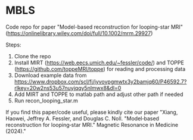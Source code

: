 # MBLS
Code repo for paper "Model-based reconstruction for looping-star MRI" (https://onlinelibrary.wiley.com/doi/full/10.1002/mrm.29927)

Steps:

1. Clone the repo
2. Install MIRT (https://web.eecs.umich.edu/~fessler/code/) and TOPPE (https://github.com/toppeMRI/toppe) for reading and processing data
4. Download example data from https://www.dropbox.com/scl/fi/jyvovpgmwtx3y2bamjq60/P46592.7?rlkey=20w2ns53u57nuyjqqy5nlmwx8&dl=0
5. Add MIRT and TOPPE to matlab path and adjust other path if needed
6. Run recon_looping_star.m

If you find this paper/code useful, please kindly cite our paper "Xiang, Haowei, Jeffrey A. Fessler, and Douglas C. Noll. "Model‐based reconstruction for looping‐star MRI." Magnetic Resonance in Medicine (2024)."
